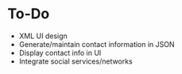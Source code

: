 To-Do
=====

- XML UI design
- Generate/maintain contact information in JSON
- Display contact info in UI
- Integrate social services/networks
